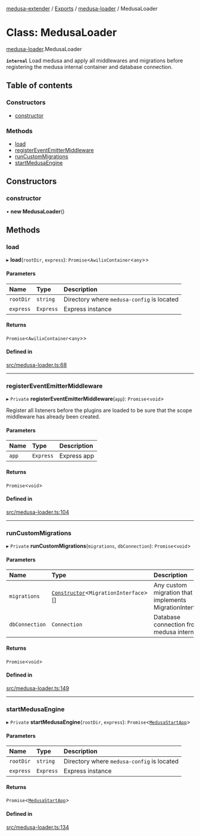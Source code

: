 [medusa-extender](../README.md) / [Exports](../modules.md) / [medusa-loader](../modules/medusa_loader.md) / MedusaLoader

# Class: MedusaLoader

[medusa-loader](../modules/medusa_loader.md).MedusaLoader

**`internal`**
Load medusa and apply all middlewares and migrations before registering the medusa
internal container and database connection.

## Table of contents

### Constructors

- [constructor](medusa_loader.MedusaLoader.md#constructor)

### Methods

- [load](medusa_loader.MedusaLoader.md#load)
- [registerEventEmitterMiddleware](medusa_loader.MedusaLoader.md#registereventemittermiddleware)
- [runCustomMigrations](medusa_loader.MedusaLoader.md#runcustommigrations)
- [startMedusaEngine](medusa_loader.MedusaLoader.md#startmedusaengine)

## Constructors

### constructor

• **new MedusaLoader**()

## Methods

### load

▸ **load**(`rootDir`, `express`): `Promise`<`AwilixContainer`<`any`\>\>

#### Parameters

| Name | Type | Description |
| :------ | :------ | :------ |
| `rootDir` | `string` | Directory where `medusa-config` is located |
| `express` | `Express` | Express instance |

#### Returns

`Promise`<`AwilixContainer`<`any`\>\>

#### Defined in

[src/medusa-loader.ts:68](https://github.com/adrien2p/medusa-extender/blob/c135947/src/medusa-loader.ts#L68)

___

### registerEventEmitterMiddleware

▸ `Private` **registerEventEmitterMiddleware**(`app`): `Promise`<`void`\>

Register all listeners before the plugins are loaded to be sure that the scope middleware has already been created.

#### Parameters

| Name | Type | Description |
| :------ | :------ | :------ |
| `app` | `Express` | Express app |

#### Returns

`Promise`<`void`\>

#### Defined in

[src/medusa-loader.ts:104](https://github.com/adrien2p/medusa-extender/blob/c135947/src/medusa-loader.ts#L104)

___

### runCustomMigrations

▸ `Private` **runCustomMigrations**(`migrations`, `dbConnection`): `Promise`<`void`\>

#### Parameters

| Name | Type | Description |
| :------ | :------ | :------ |
| `migrations` | [`Constructor`](../modules/types.md#constructor)<`MigrationInterface`\>[] | Any custom migration that implements MigrationInterface |
| `dbConnection` | `Connection` | Database connection from medusa internal |

#### Returns

`Promise`<`void`\>

#### Defined in

[src/medusa-loader.ts:149](https://github.com/adrien2p/medusa-extender/blob/c135947/src/medusa-loader.ts#L149)

___

### startMedusaEngine

▸ `Private` **startMedusaEngine**(`rootDir`, `express`): `Promise`<[`MedusaStartApp`](../modules/medusa_loader.Internals.md#medusastartapp)\>

#### Parameters

| Name | Type | Description |
| :------ | :------ | :------ |
| `rootDir` | `string` | Directory where `medusa-config` is located |
| `express` | `Express` | Express instance |

#### Returns

`Promise`<[`MedusaStartApp`](../modules/medusa_loader.Internals.md#medusastartapp)\>

#### Defined in

[src/medusa-loader.ts:134](https://github.com/adrien2p/medusa-extender/blob/c135947/src/medusa-loader.ts#L134)
